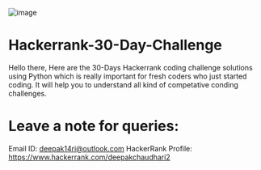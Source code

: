 ![image](https://user-images.githubusercontent.com/49471265/233603274-2bbe6e48-2fe3-4566-a6d0-3c511b0ba814.png)

# Hackerrank-30-Day-Challenge
Hello there, Here are the 30-Days Hackerrank coding challenge solutions using Python which is really important for fresh coders who just started coding. It will help you to understand all kind of competative conding challenges.

# Leave a note for queries:
Email ID: deepak14ri@outlook.com 
HackerRank Profile: https://www.hackerrank.com/deepakchaudhari2

